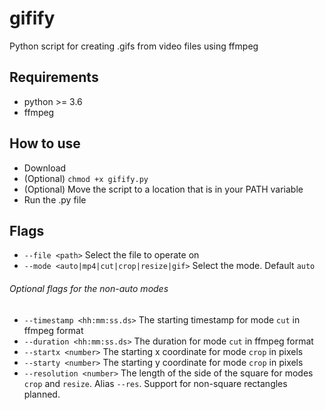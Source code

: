 # gifify
Python script for creating .gifs from video files using ffmpeg

## Requirements
- python >= 3.6
- ffmpeg

## How to use
- Download
- (Optional) `chmod +x gifify.py`
- (Optional) Move the script to a location that is in your PATH variable
- Run the .py file

## Flags
- `--file <path>` Select the file to operate on
- `--mode <auto|mp4|cut|crop|resize|gif>` Select the mode. Default `auto`

###### Optional flags for the non-auto modes
- `--timestamp <hh:mm:ss.ds>` The starting timestamp for mode `cut` in ffmpeg format
- `--duration <hh:mm:ss.ds>` The duration for mode `cut` in ffmpeg format
- `--startx <number>` The starting x coordinate for mode `crop` in pixels
- `--starty <number>` The starting y coordinate for mode `crop` in pixels
- `--resolution <number>` The length of the side of the square for modes `crop` and `resize`. Alias `--res`. Support for non-square rectangles planned.
